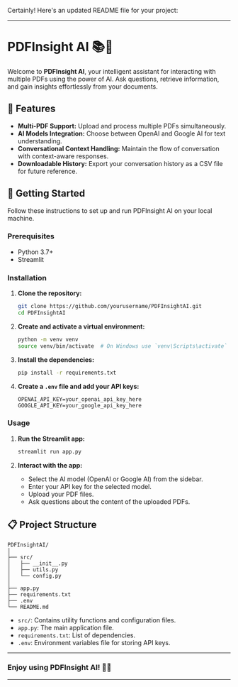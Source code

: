 Certainly! Here's an updated README file for your project:

---

# PDFInsight AI 📚🤖

Welcome to **PDFInsight AI**, your intelligent assistant for interacting with multiple PDFs using the power of AI. Ask questions, retrieve information, and gain insights effortlessly from your documents.

## 🌟 Features

- **Multi-PDF Support:** Upload and process multiple PDFs simultaneously.
- **AI Models Integration:** Choose between OpenAI and Google AI for text understanding.
- **Conversational Context Handling:** Maintain the flow of conversation with context-aware responses.
- **Downloadable History:** Export your conversation history as a CSV file for future reference.

## 🚀 Getting Started

Follow these instructions to set up and run PDFInsight AI on your local machine.

### Prerequisites

- Python 3.7+
- Streamlit

### Installation

1. **Clone the repository:**

    ```bash
    git clone https://github.com/yourusername/PDFInsightAI.git
    cd PDFInsightAI
    ```

2. **Create and activate a virtual environment:**

    ```bash
    python -m venv venv
    source venv/bin/activate  # On Windows use `venv\Scripts\activate`
    ```

3. **Install the dependencies:**

    ```bash
    pip install -r requirements.txt
    ```

4. **Create a `.env` file and add your API keys:**

    ```plaintext
    OPENAI_API_KEY=your_openai_api_key_here
    GOOGLE_API_KEY=your_google_api_key_here
    ```

### Usage

1. **Run the Streamlit app:**

    ```bash
    streamlit run app.py
    ```

2. **Interact with the app:**
    - Select the AI model (OpenAI or Google AI) from the sidebar.
    - Enter your API key for the selected model.
    - Upload your PDF files.
    - Ask questions about the content of the uploaded PDFs.

## 📋 Project Structure

```
PDFInsightAI/
│
├── src/
│   ├── __init__.py
│   ├── utils.py
│   └── config.py
│
├── app.py
├── requirements.txt
├── .env
└── README.md
```

- `src/`: Contains utility functions and configuration files.
- `app.py`: The main application file.
- `requirements.txt`: List of dependencies.
- `.env`: Environment variables file for storing API keys.

---

### Enjoy using PDFInsight AI! 🚀📘

---
